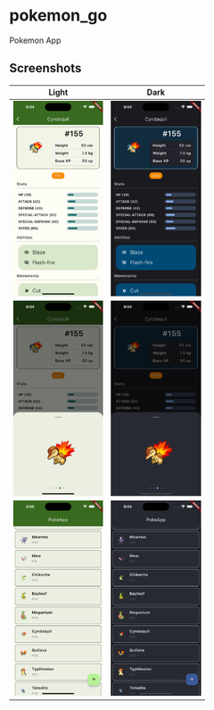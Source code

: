 # pokemon_go

Pokemon App

## Screenshots

Light                      |             Dark
:-------------------------:|:-------------------------:
<img src="screenshots/Simulator Screenshot - iPhone 14 Pro Max - 2023-11-11 at 21.04.36.png" height="350"> | <img src="screenshots/Simulator Screenshot - iPhone 14 Pro Max - 2023-11-11 at 21.04.26.png" height="350">
<img src="screenshots/Simulator Screenshot - iPhone 14 Pro Max - 2023-11-11 at 21.04.43.png" height="350"> | <img src="screenshots/Simulator Screenshot - iPhone 14 Pro Max - 2023-11-11 at 21.04.50.png" height="350">
<img src="screenshots/Simulator Screenshot - iPhone 14 Pro Max - 2023-11-11 at 21.05.01.png" height="350"> | <img src="screenshots/Simulator Screenshot - iPhone 14 Pro Max - 2023-11-11 at 21.04.54.png" height="350">
